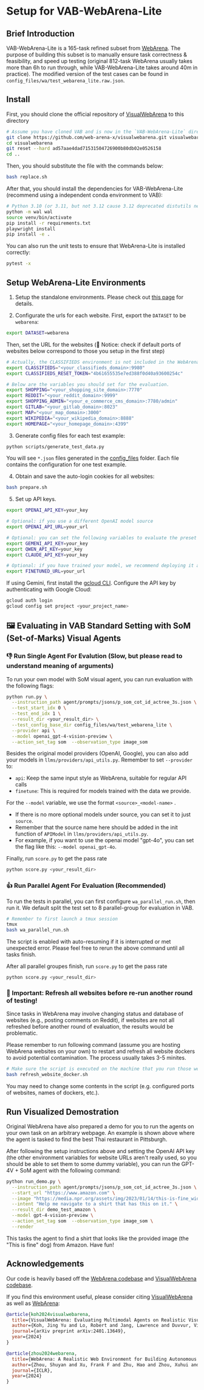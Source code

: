 # Setup for VAB-WebArena-Lite

## Brief Introduction

VAB-WebArena-Lite is a 165-task refined subset from <a href="https://webarena.dev/" target="_blank">WebArena</a>.
The purpose of building this subset is to manually ensure task correctness & feasibility, and speed up testing (original 812-task WebArena usually takes more than 6h to run through, while VAB-WebArena-Lite takes around 40m in practice). 
The modified version of the test cases can be found in `config_files/wa/test_webarena_lite.raw.json`.


## Install

First, you should clone the official repository of <a href="https://github.com/web-arena-x/visualwebarena">VisualWebArena</a> to this directory

```bash
# Assume you have cloned VAB and is now in the `VAB-WebArena-Lite` directory
git clone https://github.com/web-arena-x/visualwebarena.git visualwebarena
cd visualwebarena
git reset --hard ad57aae4dad71531504726900b80db02e0526158
cd ..
```

Then, you should substitute the file with the commands below:

```bash
bash replace.sh
```

After that, you should install the dependencies for VAB-WebArena-Lite (recommend using a independent conda environment to VAB):

```bash
# Python 3.10 (or 3.11, but not 3.12 cause 3.12 deprecated distutils needed here)
python -m wal wal
source venv/bin/activate
pip install -r requirements.txt
playwright install
pip install -e .
```

You can also run the unit tests to ensure that WebArena-Lite is installed correctly:

```bash
pytest -x
```

## Setup WebArena-Lite Environments

1. Setup the standalone environments.
Please check out [this page](https://github.com/web-arena-x/webarena/tree/main/environment_docker) for details.

2. Configurate the urls for each website.
First, export the `DATASET` to be `webarena`:

```bash
export DATASET=webarena
```

Then, set the URL for the websites
(🚨 Notice: check if default ports of websites below correspond to those you setup in the first step)

```bash
# Actually, the CLASSIFIEDS environment is not included in the WebArena-Lite evaluation, we keep the environment variables here just for consistency.
export CLASSIFIEDS="<your_classifieds_domain>:9980"
export CLASSIFIEDS_RESET_TOKEN="4b61655535e7ed388f0d40a93600254c"

# Below are the variables you should set for the evaluation.
export SHOPPING="<your_shopping_site_domain>:7770"
export REDDIT="<your_reddit_domain>:9999"
export SHOPPING_ADMIN="<your_e_commerce_cms_domain>:7780/admin"
export GITLAB="<your_gitlab_domain>:8023"
export MAP="<your_map_domain>:3000"
export WIKIPEDIA="<your_wikipedia_domain>:8888"
export HOMEPAGE="<your_homepage_domain>:4399"
```

3. Generate config files for each test example:

```bash
python scripts/generate_test_data.py
```

You will see `*.json` files generated in the [config_files](./config_files) folder. Each file contains the configuration for one test example.

4. Obtain and save the auto-login cookies for all websites:

```bash
bash prepare.sh
```

5. Set up API keys.

```bash
export OPENAI_API_KEY=your_key

# Optional: if you use a different OpenAI model source
export OPENAI_API_URL=your_url 

# Optional: you can set the following variables to evaluate the preset model in llms/providers/api_utils.py
export GEMENI_API_KEY=your_key
export QWEN_API_KEY=your_key
export CLAUDE_API_KEY=your_key

# Optional: if you have trained your model, we recommend deploying it as an API service, where you can set a FINETUNED_URL to evaluate it.
export FINETUNED_URL=your_url

```

If using Gemini, first install the [gcloud CLI](https://cloud.google.com/sdk/docs/install). Configure the API key by authenticating with Google Cloud:

```bash
gcloud auth login
gcloud config set project <your_project_name>
```

## 🖼️ Evaluating in VAB Standard Setting with SoM (Set-of-Marks) Visual Agents

### 👎 Run Single Agent For Evalution (Slow, but please read to understand meaning of arguments)

To run your own model with SoM visual agent,  you can run evaluation with the following flags:

```bash
python run.py \
  --instruction_path agent/prompts/jsons/p_som_cot_id_actree_3s.json \
  --test_start_idx 0 \
  --test_end_idx 1 \
  --result_dir <your_result_dir> \
  --test_config_base_dir config_files/wa/test_webarena_lite \
  --provider api \
  --model openai_gpt-4-vision-preview \
  --action_set_tag som  --observation_type image_som
```

Besides the original model providers (OpenAI, Google), you can also add your models in `llms/providers/api_utils.py`. Remember to set `--provider` to:

- `api`: Keep the same input style as WebArena, suitable for regular API calls
- `finetune`: This is required for models trained with the data we provide.

For the `--model` variable, we use the format `<source>_<model-name>` .

- If there is no more optional models under source, you can set it to just `source`.
- Remember that the source name here should be added in the init function of `APIModel` in `llms/providers/api_utils.py`.
- For example, if you want to use the openai model "gpt-4o", you can set the flag like this: `--model openai_gpt-4o`.

Finally, run `score.py` to get the pass rate
```bash 
python score.py <your_result_dir>
```

### 👍 Run Parallel Agent For Evaluation (Recommended)

To run the tests in parallel, you can first configure `wa_parallel_run.sh`, then run it. We default split the test set to 8 parallel-group for evaluation in VAB.

```bash
# Remember to first launch a tmux session
tmux
bash wa_parallel_run.sh
```

The script is enabled with auto-resuming if it is interrupted or met unexpected error. Please feel free to rerun the above command until all tasks finish.

After all parallel groupes finish, run `score.py` to get the pass rate
```bash 
python score.py <your_result_dir>
```

### 🚨 Important: Refresh all websites before re-run another round of testing!
Since tasks in WebArena may involve changing status and database of websites (e.g., posting comments on Reddit), if websites are not all refreshed before another round of evaluation, the results would be problematic.

Please remember to run following command (assume you are hosting WebArena websites on your own) to restart and refresh all website dockers to avoid potential contamination.
The process usually takes 3-5 minites.

```bash
# Make sure the script is executed on the machine that you run those website dockers
bash refresh_website_docker.sh
```

You may need to change some contents in the script (e.g. configured ports of websites, names of dockers, etc.).

## Run Visualized Demostration
Original WebArena have also prepared a demo for you to run the agents on your own task on an arbitrary webpage. An example is shown above where the agent is tasked to find the best Thai restaurant in Pittsburgh.

After following the setup instructions above and setting the OpenAI API key (the other environment variables for website URLs aren't really used, so you should be able to set them to some dummy variable), you can run the GPT-4V + SoM agent with the following command:

```bash
python run_demo.py \
  --instruction_path agent/prompts/jsons/p_som_cot_id_actree_3s.json \
  --start_url "https://www.amazon.com" \
  --image "https://media.npr.org/assets/img/2023/01/14/this-is-fine_wide-0077dc0607062e15b476fb7f3bd99c5f340af356-s1400-c100.jpg" \
  --intent "Help me navigate to a shirt that has this on it." \
  --result_dir demo_test_amazon \
  --model gpt-4-vision-preview \
  --action_set_tag som  --observation_type image_som \
  --render
```

This tasks the agent to find a shirt that looks like the provided image (the "This is fine" dog) from Amazon. Have fun!

## Acknowledgements

Our code is heavily based off the <a href="https://github.com/web-arena-x/webarena">WebArena codebase</a> and <a href="https://github.com/web-arena-x/visualwebarena">VisualWebArena codebase</a>.

If you find this environment useful, please consider citing <a href="https://jykoh.com/vwa" target="_blank">VisualWebArena</a> as well as <a href="https://webarena.dev/" target="_blank">WebArena</a>:

```bibtex
@article{koh2024visualwebarena,
  title={VisualWebArena: Evaluating Multimodal Agents on Realistic Visual Web Tasks},
  author={Koh, Jing Yu and Lo, Robert and Jang, Lawrence and Duvvur, Vikram and Lim, Ming Chong and Huang, Po-Yu and Neubig, Graham and Zhou, Shuyan and Salakhutdinov, Ruslan and Fried, Daniel},
  journal={arXiv preprint arXiv:2401.13649},
  year={2024}
}

@article{zhou2024webarena,
  title={WebArena: A Realistic Web Environment for Building Autonomous Agents},
  author={Zhou, Shuyan and Xu, Frank F and Zhu, Hao and Zhou, Xuhui and Lo, Robert and Sridhar, Abishek and Cheng, Xianyi and Bisk, Yonatan and Fried, Daniel and Alon, Uri and others},
  journal={ICLR},
  year={2024}
}
```

